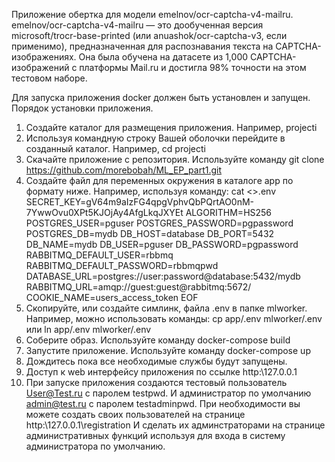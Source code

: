 Приложение обертка для модели emelnov/ocr-captcha-v4-mailru.
emelnov/ocr-captcha-v4-mailru — это дообученная версия microsoft/trocr-base-printed (или anuashok/ocr-captcha-v3, если применимо), предназначенная для распознавания текста на CAPTCHA-изображениях. Она была обучена на датасете из 1,000 CAPTCHA-изображений с платформы Mail.ru и достигла 98% точности на этом тестовом наборе.

Для запуска приложения docker должен быть установлен и запущен.
Порядок установки приложения.
1. Создайте каталог для размещения приложения. Например, projecti
2. Используя командную строку Вашей оболочки перейдите в созданный каталог. Например, cd projecti
3. Скачайте приложение с репозитория. Используйте команду git clone https://github.com/morebobah/ML_EP_part1.git
4. Создайте файл для переменных окружения в каталоге app по формату ниже. Например, используя команду:
    cat <<EOF >>.env
    SECRET_KEY=gV64m9aIzFG4qpgVphvQbPQrtAO0nM-7YwwOvu0XPt5KJOjAy4AfgLkqJXYEt
    ALGORITHM=HS256
    POSTGRES_USER=pguser
    POSTGRES_PASSWORD=pgpassword
    POSTGRES_DB=mydb
    DB_HOST=database
    DB_PORT=5432
    DB_NAME=mydb
    DB_USER=pguser
    DB_PASSWORD=pgpassword
    RABBITMQ_DEFAULT_USER=rbbmq
    RABBITMQ_DEFAULT_PASSWORD=rbbmqpwd
    DATABASE_URL=postgres://user:password@database:5432/mydb
    RABBITMQ_URL=amqp://guest:guest@rabbitmq:5672/
    COOKIE_NAME=users_access_token
    EOF
5. Скопируйте, или создайте симлинк, файла .env в папке mlworker. Например, можно использовать команды:
    cp app/.env mlworker/.env
    или
    ln app/.env mlworker/.env
6. Соберите образ. Используйте команду docker-compose build
7. Запустите приложение. Используйте команду docker-compose up
8. Дождитесь пока все необходимые службы будут запущены.
9. Доступ к web интерфейсу приложения по ссылке http:\\127.0.0.1
10. При запуске приложения создаются тестовый пользователь User@Test.ru с паролем testpwd.
    И администратор по умолчанию admin@test.ru с паролем testadminpwd.
    При необходимости вы можете создать своих пользователей на странице http:\\127.0.0.1\registration
    И сделать их админстраторами на странице административных функций используя для входа в систему администратора по умолчанию.


